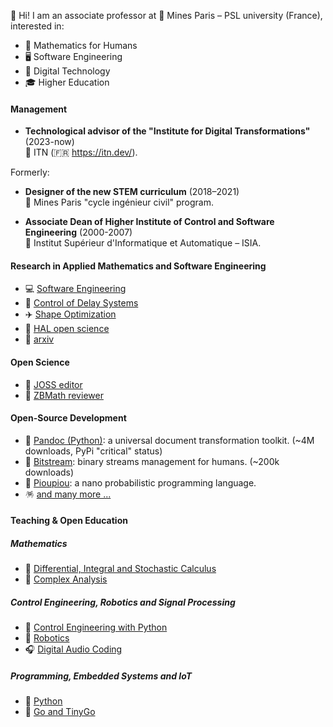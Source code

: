 👋 Hi! I am an associate professor at 🏦 Mines Paris – PSL university (France), interested in:

  - 🦉 Mathematics for Humans 
  - 🖥️ Software Engineering
  - 🚀 Digital Technology
  - 🎓 Higher Education

#### Management

  - **Technological advisor of the "Institute for Digital Transformations"** (2023-now)  
    🏦 ITN (🇫🇷 https://itn.dev/).

Formerly:

  - **Designer of the new STEM curriculum** (2018–2021)   
    🏦 Mines Paris "cycle ingénieur civil" program.
    
  - **Associate Dean of Higher Institute of Control and Software Engineering** (2000-2007)   
    🏦 Institut Supérieur d'Informatique et Automatique – ISIA.

#### Research in Applied Mathematics and Software Engineering

  - 💻 [Software Engineering](https://eul.ink/software-engineering/)
  - 🧞 [Control of Delay Systems](http://eul.ink/delay-systems/)
  - ✈️ [Shape Optimization](https://eul.ink/shape-optimization/)
  - 📖 [HAL open science](https://hal.science/search/index?q=%22S%C3%A9bastien+Boisg%C3%A9rault%22)
  - 📖 [arxiv](https://arxiv.org/search/?query=boisg%C3%A9rault&searchtype=all&source=header)

#### Open Science  

  - 📖 [JOSS editor](https://joss.theoj.org/)
  - 📖 [ZBMath reviewer](https://zbmath.org/?q=boisg%C3%A9rault)

#### Open-Source Development

  - 📖 [Pandoc (Python)](https://boisgera.github.io/pandoc/):
    a universal document transformation toolkit. (~4M downloads, PyPi "critical" status)
  - 📡 [Bitstream](https://boisgera.github.io/bitstream/):
    binary streams management for humans. (~200k downloads)
  - 🐤 [Pioupiou](https://boisgera.github.io/pioupiou/):
    a nano probabilistic programming language.
  - 🪅 [and many more ...](https://github.com/boisgera?tab=repositories)

#### Teaching & Open Education

##### Mathematics

  - 🧮 [Differential, Integral and Stochastic Calculus](https://github.com/boisgera/CDIS)
  - 🧮 [Complex Analysis](https://doi.org/10.23646/oer.000001)

##### Control Engineering, Robotics and Signal Processing

  - 🧞 [Control Engineering with Python](https://github.com/boisgera/control-engineering-with-python#readme)
  - 🤖 [Robotics](http://eul.ink/robotics/)
  - 🎧 [Digital Audio Coding](https://eul.ink/audio/)

##### Programming, Embedded Systems and IoT

  - 🐍 [Python](https://boisgera.github.io/python-fr/)
  - 🦫 [Go and TinyGo](https://eul.ink/go/)



